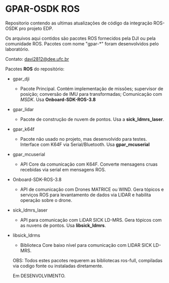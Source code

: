 # GPAR-OSDK ROS #

Repositorio contendo as ultimas atualizações de código da integração ROS-OSDK pro projeto EDP.

Os arquivos aqui contidos são pacotes ROS fornecidos pela DJI ou pela comunidade ROS. Pacotes com nome "gpar-*" foram desenvolvidos pelo laboratório.


Contato: davi2812@dee.ufc.br

Pacotes **ROS** do repositório:

 * gpar_dji
    - Pacote Principal. Contém implementação de missões; supervisor de posição; conversão de IMU para transformadas; Comunicação com *MSDK*. Usa **Onboard-SDK-ROS-3.8**
    
 * gpar_lidar
    - Pacote de construção de nuvem de pontos. Usa a **sick_ldmrs_laser**.

* gpar_k64f
  - Pacote não usado no projeto, mas desenvolvido para testes. Interface com K64F via Serial/Bluetooth. Usa **gpar_mcuserial**

* gpar_mcuserial
  - API Core da comunicação com K64F. Converte mensagens cruas recebidas via serial em mensagens ROS.

* Onboard-SDK-ROS-3.8
   - API de comunicação com Drones MATRICE ou WIND. Gera tópicos e serviços ROS para levantamento de dados via LIDAR e habilita operação sobre o drone.

* sick_ldmrs_laser 
   - API para comunicação com LiDAR SICK LD-MRS. Gera tópicos com as nuvens de pontos. Usa **libsick_ldmrs**.

* libsick_ldrms
    - Biblioteca Core baixo nível para comunicação com LIDAR SICK LD-MRS.
    
    OBS: Todos estes pacotes requerem as bibliotecas ros-full, compiladas via codigo fonte ou instaladas diretamente.
    
    Em DESENVOLVIMENTO.



